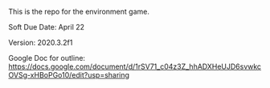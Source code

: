 This is the repo for the environment game.

Soft Due Date: April 22

Version: 2020.3.2f1

Google Doc for outline: https://docs.google.com/document/d/1rSV71_c04z3Z_hhADXHeUJD6svwkcOVSg-xHBoPGo10/edit?usp=sharing
